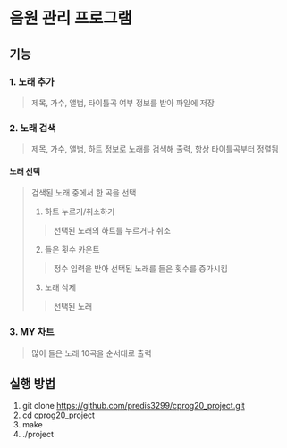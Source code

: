 # 음원 관리 프로그램
## 기능
### 1. 노래 추가
> 제목, 가수, 앨범, 타이틀곡 여부 정보를 받아 파일에 저장
### 2. 노래 검색
> 제목, 가수, 앨범, 하트 정보로 노래를 검색해 출력, 항상 타이틀곡부터 정렬됨
#### 노래 선택
> 검색된 노래 중에서 한 곡을 선택
> 1. 하트 누르기/취소하기
>> 선택된 노래의 하트를 누르거나 취소
> 2. 들은 횟수 카운트
>> 정수 입력을 받아 선택된 노래를 들은 횟수를 증가시킴
> 3. 노래 삭제
>> 선택된 노래 
### 3. MY 차트
> 많이 들은 노래 10곡을 순서대로 출력

## 실행 방법
1. git clone https://github.com/predis3299/cprog20_project.git
2. cd cprog20_project
3. make
4. ./project
